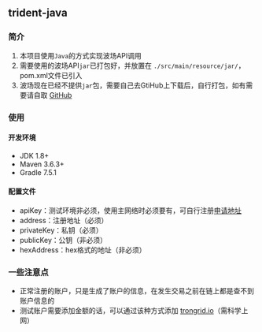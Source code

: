 ## trident-java
### 简介
1. 本项目使用`Java`的方式实现波场API调用
2. 需要使用的波场API`jar`已打包好，并放置在 ` ./src/main/resource/jar/ `，pom.xml文件已引入
3. 波场现在已经不提供`jar`包，需要自己去GtiHub上下载后，自行打包，如有需要请自取 [GitHub](https://github.com/tronprotocol/trident)
### 使用
#### 开发环境
* JDK 1.8+
* Maven 3.6.3+
* Gradle 7.5.1

#### 配置文件
* apiKey：测试环境非必须，使用主网络时必须要有，可自行注册[申请地址](https://www.trongrid.io/)
* address：注册地址（必须）
* privateKey：私钥（必须）
* publicKey：公钥（非必须）
* hexAddress：hex格式的地址（非必须）

### 一些注意点
* 正常注册的账户，只是生成了账户的信息，在发生交易之前在链上都是查不到账户信息的
* 测试账户需要添加金额的话，可以通过该种方式添加 [trongrid.io](https://www.trongrid.io/faucet)（需科学上网）


